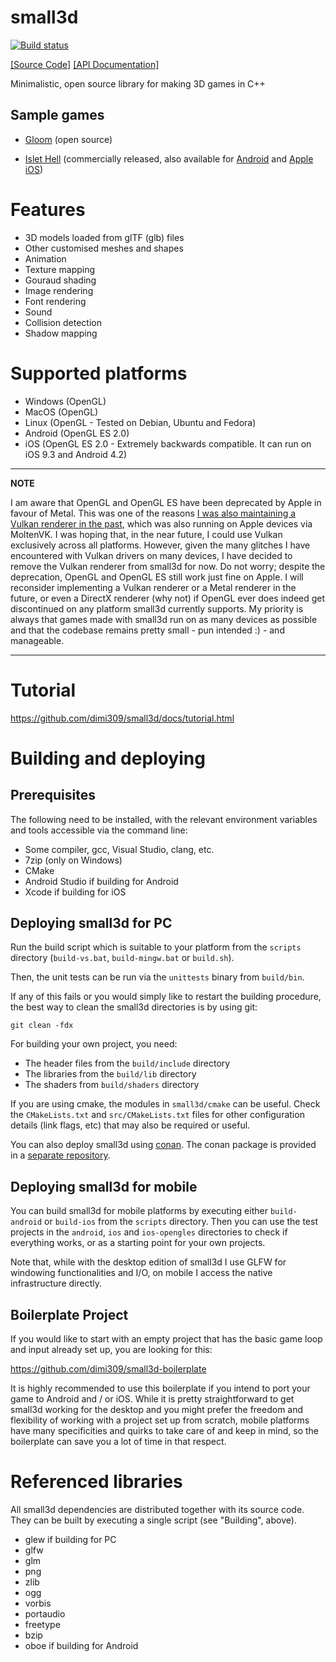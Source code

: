 # small3d

[![Build status](https://ci.appveyor.com/api/projects/status/qpm3qekslivm3kjb?svg=true)](https://ci.appveyor.com/project/dimi309/small3d)

[[Source Code]](https://github.com/dimi309/small3d) [[API Documentation]](https://dimi309.github.io/small3d)

Minimalistic, open source library for making 3D games in C++

## Sample games

- [Gloom](https://github.com/dimi309/gloom) (open source)

- [Islet Hell](https://store.steampowered.com/app/2069750/Islet_Hell/) (commercially released, also available for [Android](https://play.google.com/store/apps/details?id=dimi309.islethelladroid) and [Apple iOS](https://apps.apple.com/us/app/islet-hell/id1631875184))

# Features

- 3D models loaded from glTF (glb) files
- Other customised meshes and shapes
- Animation
- Texture mapping
- Gouraud shading
- Image rendering
- Font rendering
- Sound
- Collision detection
- Shadow mapping

# Supported platforms

- Windows (OpenGL)
- MacOS (OpenGL)
- Linux (OpenGL - Tested on Debian, Ubuntu and Fedora) 
- Android (OpenGL ES 2.0)
- iOS (OpenGL ES 2.0 - Extremely backwards compatible. It can run on iOS 9.3 and Android 4.2)

---
**NOTE**

I am aware that OpenGL and OpenGL ES have been deprecated by Apple in favour of 
Metal. This was one of the reasons [I was also maintaining a Vulkan renderer in the past](https://github.com/dimi309/small3d/releases/tag/1.8015.last.vulkan), 
which was also running on Apple devices via MoltenVK. I was hoping that, in the 
near future, I could use Vulkan exclusively across all platforms. However, 
given the many glitches I have encountered with Vulkan drivers on many devices, 
I have decided to remove the Vulkan renderer from small3d for now. Do not worry;
despite the deprecation, OpenGL and OpenGL ES still work just fine on Apple. I 
will reconsider implementing a Vulkan renderer or a Metal renderer in the future,
or even a DirectX renderer (why not) if OpenGL ever does indeed get discontinued 
on any platform small3d currently supports. My priority is always that games made 
with small3d run on as many devices as possible and that the codebase remains pretty
small - pun intended :) - and manageable.

---

# Tutorial

https://github.com/dimi309/small3d/docs/tutorial.html

# Building and deploying

## Prerequisites

The following need to be installed, with the relevant environment variables
and tools accessible via the command line:

- Some compiler, gcc, Visual Studio, clang, etc.
- 7zip (only on Windows)
- CMake
- Android Studio if building for Android
- Xcode if building for iOS

## Deploying small3d for PC

Run the build script which is suitable to your platform from the `scripts` 
directory (`build-vs.bat`, `build-mingw.bat` or `build.sh`).
	
Then, the unit tests can be run via the `unittests` binary from `build/bin`.

If any of this fails or you would simply like to restart the building
procedure, the best way to clean the small3d directories is by using git:

	git clean -fdx

For building your own project, you need:

- The header files from the `build/include` directory
- The libraries from the `build/lib` directory 
- The shaders from `build/shaders` directory

If you are using cmake, the modules in `small3d/cmake` can be useful. Check the 
`CMakeLists.txt` and `src/CMakeLists.txt` files for other configuration details 
(link flags, etc) that may also be required or useful.

You can also deploy small3d using [conan](https://conan.io). The conan package is 
provided in a [separate repository](https://github.com/dimi309/small3d-conan).

## Deploying small3d for mobile

You can build small3d for mobile platforms by executing either `build-android` 
or  `build-ios` from the `scripts` directory. Then you can use the test projects 
in the `android`, `ios` and `ios-opengles` directories to check if everything works, 
or as a starting point for your own projects.

Note that, while with the desktop edition of small3d I use GLFW for windowing 
functionalities and I/O, on mobile I access the native infrastructure directly.

## Boilerplate Project

If you would like to start with an empty project that has the basic game loop 
and input already set up, you are looking for this:

https://github.com/dimi309/small3d-boilerplate

It is highly recommended to use this boilerplate if you intend to port your
game to Android and / or iOS. While it is pretty straightforward to get small3d
working for the desktop and you might prefer the freedom and flexibility of
working with a project set up from scratch, mobile platforms have many
specificities and quirks to take care of and keep in mind, so the boilerplate
can save you a lot of time in that respect.

# Referenced libraries

All small3d dependencies are distributed together with its source code. 
They can be built by executing a single script (see "Building", above).

- glew if building for PC
- glfw 
- glm 
- png
- zlib
- ogg
- vorbis
- portaudio
- freetype
- bzip
- oboe if building for Android
